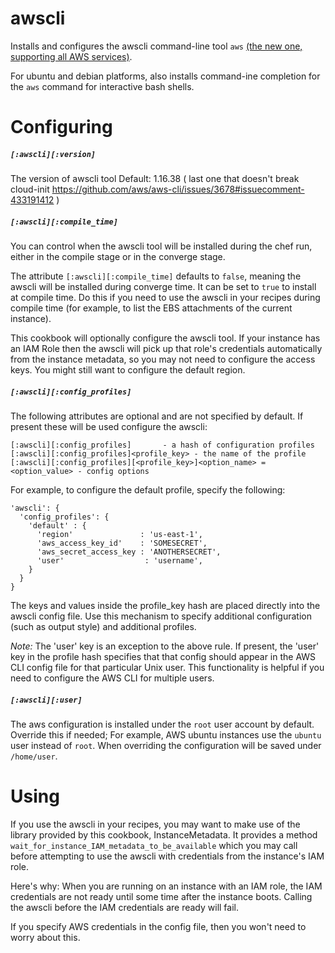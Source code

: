 awscli
======

Installs and configures the awscli command-line tool `aws` [(the new one, supporting all AWS services)][1].

For ubuntu and debian platforms, also installs command-ine completion for the `aws` command for interactive bash shells.

Configuring
===========
##### `[:awscli][:version]`
The version of awscli tool
Default: 1.16.38 ( last one that doesn't break cloud-init https://github.com/aws/aws-cli/issues/3678#issuecomment-433191412 )

##### `[:awscli][:compile_time]`

You can control when the awscli tool will be installed during the chef run, either
in the compile stage or in the converge stage.

The attribute `[:awscli][:compile_time]` defaults to `false`, meaning the awscli
will be installed during converge time. It can be set to `true` to install at compile time.
Do this if you need to use the awscli in your recipes during compile time (for example, to list
the EBS attachments of the current instance).

This cookbook will optionally configure the awscli tool. If your instance has an IAM
Role then the awscli will pick up that role's credentials automatically from the instance
metadata, so you may not need to configure the access keys. You might still want to configure the
default region.

##### `[:awscli][:config_profiles]`

The following attributes are optional and are not specified by default. If present these
will be used configure the awscli:

    [:awscli][:config_profiles]       - a hash of configuration profiles
    [:awscli][:config_profiles]<profile_key> - the name of the profile
    [:awscli][:config_profiles][<profile_key>]<option_name> = <option_value> - config options

For example, to configure the default profile, specify the following:

    'awscli': {
      'config_profiles': {
        'default' : {
          'region'               : 'us-east-1',
          'aws_access_key_id'    : 'SOMESECRET',
          'aws_secret_access_key : 'ANOTHERSECRET',
          'user'                  : 'username',
        }
      }
    }

The keys and values inside the profile_key hash are placed directly into the awscli config file.
Use this mechanism to specify additional configuration (such as output style) and additional profiles.

_Note:_ The 'user' key is an exception to the above rule. If present, the 'user' key in the profile hash specifies that that config should appear in the AWS CLI config file for that particular Unix user. This functionality is helpful if you need to configure the AWS CLI for multiple users.

##### `[:awscli][:user]`

The aws configuration is installed under the `root` user account by default.
Override this if needed;
For example, AWS ubuntu instances use the `ubuntu` user instead of `root`.
When overriding the configuration will be saved under `/home/user`.

Using
=====

If you use the awscli in your recipes, you may want to make use of the
library provided by this cookbook, InstanceMetadata. It provides a method
`wait_for_instance_IAM_metadata_to_be_available` which you may call before attempting
to use the awscli with credentials from the instance's IAM role.

Here's why: When you are running on an instance with an IAM role, the IAM credentials
are not ready until some time after the instance boots. Calling the awscli before the IAM
credentials are ready will fail.

If you specify AWS credentials in the config file, then you won't need to worry about this.

[1]: http://aws.amazon.com/cli/
